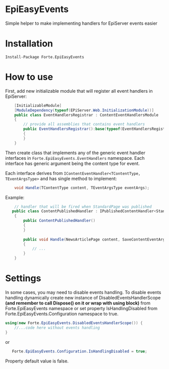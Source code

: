 ﻿# EpiEasyEvents

Simple helper to make implementing handlers for EpiServer events easier

# Installation
`Install-Package Forte.EpiEasyEvents`

# How to use

First, add new initializable module that will register all event handlers in EpiServer:
```cs
    [InitializableModule]
    [ModuleDependency(typeof(EPiServer.Web.InitializationModule))]
    public class EventHandlersRegistrar : ContentEventHandlersModule
    {
        // provide all assemblies that contains event handlers
        public EventHandlersRegistrar():base(typeof(EventHandlersRegistrar).Assembly)
        {
        }
    }
```

Then create class that implements any of the generic event handler interfaces in `Forte.EpiEasyEvents.EventHandlers` namespace. Each interface has generic argument being the content type for event.

Each interface derives from `IContentEventHandler<TContentType, TEventArgsType>` and has single method to implement: 
```cs
    void Handle(TContentType content, TEventArgsType eventArgs);
```


Example:

```cs
    // handler that will be fired when StandardPage was published
   public class ContentPublishedHandler : IPublishedContentHandler<StandardPage> 
    {
        public ContentPublishedHandler()
        {
        }
        
        public void Handle(NewsArticlePage content, SaveContentEventArgs eventArgs)
        {
            // ...
        }
    }
```

# Settings

In some cases, you may need to disable events handling. To disable events handling dynamically create new instance of DisabledEventsHandlerScope **(and remember to call Dispose() on it or wrap with using block)** from Forte.EpiEasyEvents namespace or set property IsHandlingDisabled from Forte.EpiEasyEvents.Configuration namespace to true.


```cs
using(new Forte.EpiEasyEvents.DisabledEventsHandlerScope()) {
    //...code here without events handling
}
```

or

```cs
   Forte.EpiEasyEvents.Configuration.IsHandlingDisabled = true;
```
Property default value is false.